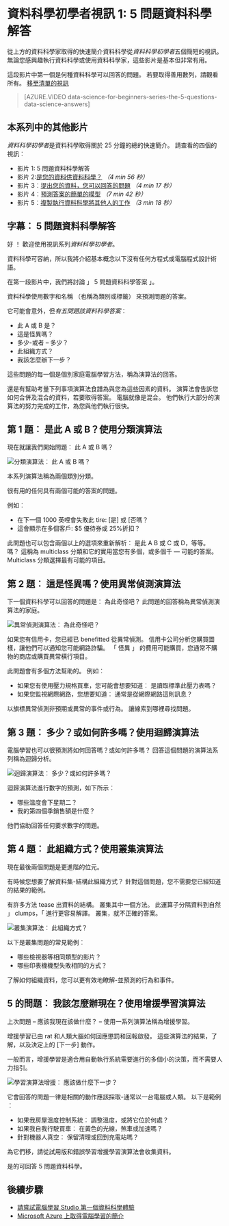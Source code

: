 <properties
   pageTitle="5 的資料科學問題-初學者資料科學 |Microsoft Azure"
   description="取得初學者，開始 5 問題資料科學答案的五個短片資料科學從資料科學的快速簡介。"
   keywords="執行資料科學資料科學初學者、 資料科學初學者、 問題、 資料科學問題資料科學視訊的類型"
   services="machine-learning"
   documentationCenter="na"
   authors="cjgronlund"
   manager="jhubbard"
   editor="cjgronlund"/>

<tags
   ms.service="machine-learning"
   ms.devlang="na"
   ms.topic="article"
   ms.tgt_pltfrm="na"
   ms.workload="na"
   ms.date="10/20/2016"
   ms.author="cgronlun;garye"/>

# <a name="data-science-for-beginners-video-1-the-5-questions-data-science-answers"></a>資料科學初學者視訊 1: 5 問題資料科學解答

從上方的資料科學家取得的快速簡介資料科學從*資料科學初學者*五個簡短的視訊。 無論您感興趣執行資料科學或使用資料科學家，這些影片是基本但非常有用。

這段影片中第一個是何種資料科學可以回答的問題。 若要取得善用數列，請觀看所有。 [移至清單的視訊](#other-videos-in-this-series)

> [AZURE.VIDEO data-science-for-beginners-series-the-5-questions-data-science-answers]

## <a name="other-videos-in-this-series"></a>本系列中的其他影片

*資料科學初學者*是資料科學取得關於 25 分鐘的總的快速簡介。 請查看的四個的視訊︰

  * 影片 1: 5 問題資料科學解答
  * 影片 2:[是您的資料供資料科學？](machine-learning-data-science-for-beginners-is-your-data-ready-for-data-science.md) *（4 min 56 秒）*
  * 影片 3︰[提出您的資料，您可以回答的問題](machine-learning-data-science-for-beginners-ask-a-question-you-can-answer-with-data.md) *（4 min 17 秒）*
  * 影片 4︰[預測答案的簡單的模型](machine-learning-data-science-for-beginners-predict-an-answer-with-a-simple-model.md) *（7 min 42 秒）*
  * 影片 5︰[複製執行資料科學將其他人的工作](machine-learning-data-science-for-beginners-copy-other-peoples-work-to-do-data-science.md) *（3 min 18 秒）*

## <a name="transcript-the-5-questions-data-science-answers"></a>字幕︰ 5 問題資料科學解答

好 ！ 歡迎使用視訊系列*資料科學初學者*。

資料科學可容納，所以我將介紹基本概念以下沒有任何方程式或電腦程式設計術語。

在第一段影片中，我們將討論 」 5 問題資料科學答案 」。

資料科學使用數字和名稱 （也稱為類別或標籤） 來預測問題的答案。

它可能會意外，但*有五問題該資料科學答案*︰

  * 此 A 或 B 是？
  * 這是怪異嗎？
  * 多少-或者 – 多少？
  * 此組織方式？
  * 我該怎麼辦下一步？

  這些問題的每一個是個別家庭電腦學習方法，稱為演算法的回答。


還是有幫助考量下列事項演算法食譜為與您為這些因素的資料。 演算法會告訴您如何合併及混合的資料，若要取得答案。 電腦就像是混合。 他們執行大部分的演算法的努力完成的工作，為您與他們執行很快。

## <a name="question-1-is-this-a-or-b-uses-classification-algorithms"></a>第 1 題︰ 是此 A 或 B？使用分類演算法

現在就讓我們開始問題︰ 此 A 或 B 嗎？

![分類演算法︰ 此 A 或 B 嗎？](./media/machine-learning-data-science-for-beginners-the-5-questions-data-science-answers/machine-learning-data-science-classification-algorithms.png)

本系列演算法稱為兩個類別分類。

很有用的任何具有兩個可能的答案的問題。

例如︰

  * 在下一個 1000 英哩會失敗此 tire: [是] 或 [否嗎？
  * 這會顯示在多個客戶: $5 優待券或 25%折扣？

此問題也可以包含兩個以上的選項來重新解析︰ 是此 A B 或 C 或 D，等等。 嗎？  這稱為 multiclass 分類和它的實用當您有多個，或多個千 — 可能的答案。 Multiclass 分類選擇最有可能的項目。

## <a name="question-2-is-this-weird-uses-anomaly-detection-algorithms"></a>第 2 題︰ 這是怪異嗎？使用異常偵測演算法

下一個資料科學可以回答的問題是︰ 為此奇怪吧？ 此問題的回答稱為異常偵測演算法的家庭。

![異常偵測演算法︰ 為此奇怪吧？](./media/machine-learning-data-science-for-beginners-the-5-questions-data-science-answers/machine-learning-data-science-anomaly-detection-algorithms.png)


如果您有信用卡，您已經已 benefitted 從異常偵測。 信用卡公司分析您購買圖樣，讓他們可以通知您可能網路詐騙。 「 怪異 」 的費用可能購買，您通常不購物的商店或購買異常橫行項目。

此問題會有多個方法幫助的。 例如︰

  * 如果您有使用壓力規格買車，您可能會想要知道︰ 是讀取標準此壓力表嗎？
  * 如果您監視網際網路，您想要知道︰ 通常是從網際網路這則訊息？

以旗標異常偵測非預期或異常的事件或行為。 讓線索到哪裡尋找問題。



## <a name="question-3-how-much-or-how-many-uses-regression-algorithms"></a>第 3 題︰ 多少？或如何許多嗎？使用迴歸演算法

電腦學習也可以很預測將如何回答嗎？或如何許多嗎？ 回答這個問題的演算法系列稱為迴歸分析。

![迴歸演算法︰ 多少？或如何許多嗎？](./media/machine-learning-data-science-for-beginners-the-5-questions-data-science-answers/machine-learning-data-science-regression-algorithms.png)


迴歸演算法進行數字的預測，如下所示︰

  * 哪些溫度會下星期二？  
  * 我的第四個季銷售額是什麼？

他們協助回答任何要求數字的問題。

## <a name="question-4-how-is-this-organized-uses-clustering-algorithms"></a>第 4 題︰ 此組織方式？使用叢集演算法

現在最後兩個問題是更進階的位元。

有時候您想要了解資料集-結構此組織方式？ 針對這個問題，您不需要您已經知道的結果的範例。

有許多方法 tease 出資料的結構。 叢集其中一個方法。 此運算子分隔資料到自然 」 clumps，「 進行更容易解譯。 叢集，就不正確的答案。

![叢集演算法︰ 此組織方式？](./media/machine-learning-data-science-for-beginners-the-5-questions-data-science-answers/machine-learning-data-science-clustering-algorithms.png)

以下是叢集問題的常見範例︰

  * 哪些檢視器等相同類型的影片？
  * 哪些印表機機型失敗相同的方式？

了解如何組織資料，您可以更有效地瞭解-並預測的行為和事件。  

## <a name="question-5-what-should-i-do-now-uses-reinforcement-learning-algorithms"></a>5 的問題︰ 我該怎麼辦現在？使用增援學習演算法

上次問題 – 應該我現在該做什麼？ – 使用一系列演算法稱為增援學習。

增援學習已由 rat 和人類大腦如何回應懲罰和回報啟發。 這些演算法的結果，了解，以及決定上的 [下一步] 動作。

一般而言，增援學習是適合用自動執行系統需要進行的多個小的決策，而不需要人力指引。

![學習演算法增援︰ 應該做什麼下一步？](./media/machine-learning-data-science-for-beginners-the-5-questions-data-science-answers/machine-learning-data-science-reinforcement-learning-algorithms.png)

它會回答的問題一律是相關的動作應該採取-通常以一台電腦或人類。 以下是範例︰

  * 如果我房屋溫度控制系統︰ 調整溫度，或將它位於何處？  
  * 如果我自我行駛買車︰ 在黃色的光線，煞車或加速嗎？  
  * 針對機器人真空︰ 保留清理或回到充電站嗎？

為它們移，請從試用版和錯誤學習增援學習演算法會收集資料。

是的可回答 5 問題資料科學。



## <a name="next-steps"></a>後續步驟

  * [請嘗試電腦學習 Studio 第一個資料科學體驗](machine-learning-create-experiment.md)
  * [Microsoft Azure 上取得電腦學習的簡介](machine-learning-what-is-machine-learning.md)
